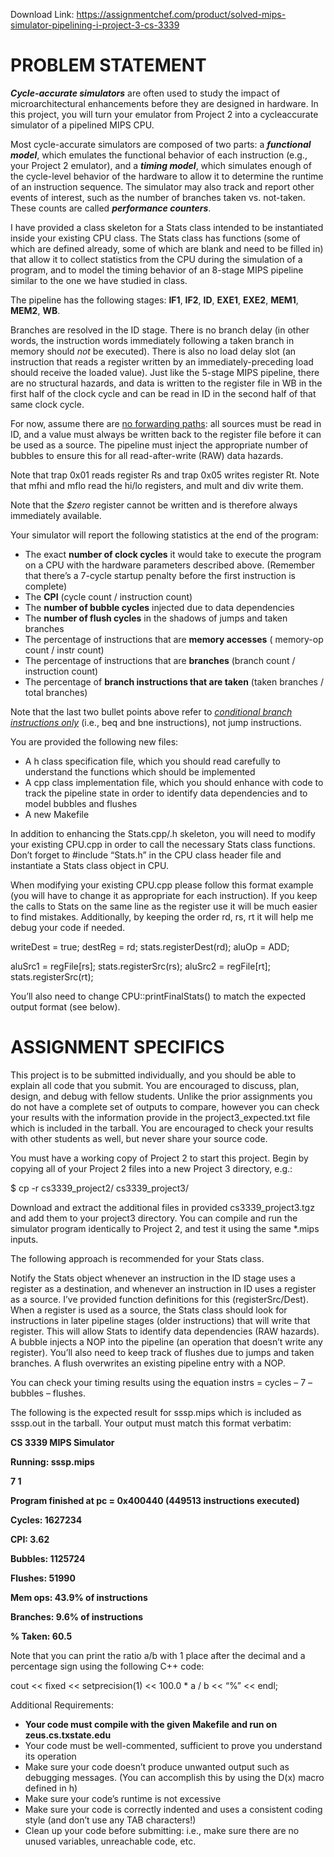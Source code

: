 Download Link: https://assignmentchef.com/product/solved-mips-simulator-pipelining-i-project-3-cs-3339
<br>
<h1>PROBLEM STATEMENT</h1>




<strong><em>Cycle-accurate simulators</em></strong> are often used to study the impact of microarchitectural enhancements before they are designed in hardware.  In this project, you will turn your emulator from Project 2 into a cycleaccurate simulator of a pipelined MIPS CPU.




Most cycle-accurate simulators are composed of two parts: a <strong><em>functional model</em></strong>, which emulates the functional behavior of each instruction (e.g., your Project 2 emulator), and a <strong><em>timing model</em></strong>, which simulates enough of the cycle-level behavior of the hardware to allow it to determine the runtime of an instruction sequence.  The simulator may also track and report other events of interest, such as the number of branches taken vs. not-taken.  These counts are called <strong><em>performance counters</em></strong>.




I have provided a class skeleton for a Stats class intended to be instantiated inside your existing CPU class.  The Stats class has functions (some of which are defined already, some of which are blank and need to be filled in) that allow it to collect statistics from the CPU during the simulation of a program, and to model the timing behavior of an 8-stage MIPS pipeline similar to the one we have studied in class.




The pipeline has the following stages: <strong>IF1</strong>, <strong>IF2</strong>, <strong>ID</strong>, <strong>EXE1</strong>, <strong>EXE2</strong>, <strong>MEM1</strong>, <strong>MEM2</strong>, <strong>WB</strong>.




Branches are resolved in the ID stage.  There is no branch delay (in other words, the instruction words immediately following a taken branch in memory should <em>not</em> be executed).  There is also no load delay slot (an instruction that reads a register written by an immediately-preceding load should receive the loaded value).  Just like the 5-stage MIPS pipeline, there are no structural hazards, and data is written to the register file in WB in the first half of the clock cycle and can be read in ID in the second half of that same clock cycle.




For now, assume there are <u>no forwarding paths</u>: all sources must be read in ID, and a value must always be written back to the register file before it can be used as a source.  The pipeline must inject the appropriate number of bubbles to ensure this for all read-after-write (RAW) data hazards.




Note that trap 0x01 reads register Rs and trap 0x05 writes register Rt.  Note that mfhi and mflo read the hi/lo registers, and mult and div write them.




Note that the <em>$zero</em> register cannot be written and is therefore always immediately available.







Your simulator will report the following statistics at the end of the program:

<ul>

 <li>The exact <strong>number of clock cycles</strong> it would take to execute the program on a CPU with the hardware parameters described above. (Remember that there’s a 7-cycle startup penalty before the first instruction is complete)</li>

 <li>The <strong>CPI</strong> (cycle count / instruction count)</li>

 <li>The <strong>number of bubble cycles</strong> injected due to data dependencies</li>

 <li>The <strong>number of flush cycles</strong> in the shadows of jumps and taken branches</li>

 <li>The percentage of instructions that are <strong>memory accesses</strong> ( memory-op count / instr count)</li>

 <li>The percentage of instructions that are <strong>branches</strong> (branch count / instruction count)</li>

 <li>The percentage of <strong>branch instructions that are taken</strong> (taken branches / total branches)</li>

</ul>




Note that the last two bullet points above refer to <em><u>conditional branch instructions only</u></em> (i.e., beq and bne instructions), not jump instructions.




You are provided the following new files:

<ul>

 <li>A h class specification file, which you should read carefully to understand the functions which should be implemented</li>

 <li>A cpp class implementation file, which you should enhance with code to track the pipeline state in order to identify data dependencies and to model bubbles and flushes</li>

 <li>A new Makefile</li>

</ul>




In addition to enhancing the Stats.cpp/.h skeleton, you will need to modify your existing CPU.cpp in order to call the necessary Stats class functions.  Don’t forget to #include “Stats.h” in the CPU class header file and instantiate a Stats class object in CPU.




When modifying your existing CPU.cpp please follow this format example (you will have to change it as appropriate for each instruction).   If you keep the calls to Stats on the same line as the register use it will be much easier to find mistakes.   Additionally, by keeping the order rd, rs, rt it will help me debug your code if needed.




writeDest = true; destReg = rd; stats.registerDest(rd);     aluOp = ADD;

aluSrc1 = regFile[rs]; stats.registerSrc(rs);     aluSrc2 = regFile[rt]; stats.registerSrc(rt);




You’ll also need to change CPU::printFinalStats() to match the expected output format (see below).

<strong>             </strong>

<h1>ASSIGNMENT SPECIFICS</h1>




This project is to be submitted individually, and you should be able to explain all code that you submit.  You are encouraged to discuss, plan, design, and debug with fellow students.   Unlike the prior assignments you do not have a complete set of outputs to compare, however you can check your results with the information provide in the project3_expected.txt file which is included in the tarball.   You are encouraged to check your results with other students as well, but never share your source code.




You must have a working copy of Project 2 to start this project.  Begin by copying all of your Project 2 files into a new Project 3 directory, e.g.:

$ cp -r cs3339_project2/ cs3339_project3/




Download and extract the additional files in provided cs3339_project3.tgz and add them to your project3 directory.  You can compile and run the simulator program identically to Project 2, and test it using the same *.mips inputs.




The following approach is recommended for your Stats class.




Notify the Stats object whenever an instruction in the ID stage uses a register as a destination, and whenever an instruction in ID uses a register as a source.  I’ve provided function definitions for this (registerSrc/Dest).  When a register is used as a source, the Stats class should look for instructions in later pipeline stages (older instructions) that will write that register.  This will allow Stats to identify data dependencies (RAW hazards).   A bubble injects a NOP into the pipeline (an operation that doesn’t write any register).  You’ll also need to keep track of flushes due to jumps and taken branches.  A flush overwrites an existing pipeline entry with a NOP.




You can check your timing results using the equation instrs = cycles – 7 – bubbles – flushes.




The following is the expected result for sssp.mips which is included as sssp.out in the tarball.  Your output must match this format verbatim:

<strong> </strong>

<strong>CS 3339 MIPS Simulator </strong>

<strong>Running: sssp.mips </strong>

<strong> </strong>

<strong> 7 1 </strong>

<strong> </strong>

<strong>Program finished at pc = 0x400440  (449513 instructions executed) </strong>

<strong> </strong>

<strong>Cycles: 1627234 </strong>

<strong>CPI: 3.62 </strong>

<strong> </strong>

<strong>Bubbles: 1125724 </strong>

<strong>Flushes: 51990 </strong>

<strong> </strong>

<strong>Mem ops: 43.9% of instructions </strong>

<strong>Branches: 9.6% of instructions </strong>

<strong>  % Taken: 60.5 </strong>




Note that you can print the ratio a/b with 1 place after the decimal and a percentage sign using the following C++ code:

cout &lt;&lt; fixed &lt;&lt; setprecision(1) &lt;&lt; 100.0 * a / b &lt;&lt; “%” &lt;&lt; endl;

Additional Requirements:

<ul>

 <li><strong>Your code must compile with the given </strong><strong>Makefile and run on zeus.cs.txstate.edu </strong></li>

 <li>Your code must be well-commented, sufficient to prove you understand its operation</li>

 <li>Make sure your code doesn’t produce unwanted output such as debugging messages. (You can accomplish this by using the D(x) macro defined in h)</li>

 <li>Make sure your code’s runtime is not excessive</li>

 <li>Make sure your code is correctly indented and uses a consistent coding style (and don’t use any TAB characters!)</li>

 <li>Clean up your code before submitting: i.e., make sure there are no unused variables, unreachable code, etc.</li>

</ul>


